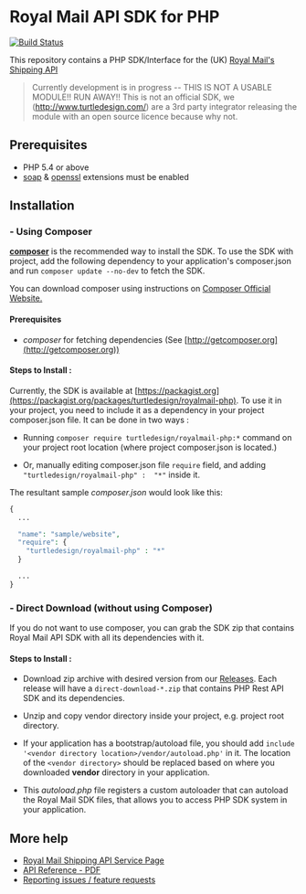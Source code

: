 # Royal Mail API SDK for PHP

[![Build Status](https://travis-ci.org/turtledesign/royalmail-php.png?branch=master)](https://travis-ci.org/turtledesign/royalmail-php)

This repository contains a PHP SDK/Interface for the (UK) [Royal Mail's Shipping API](http://www.royalmail.com/corporate/services/shipping-api)

> Currently development is in progress -- THIS IS NOT A USABLE MODULE!! RUN AWAY!!
> This is not an official SDK, we (http://www.turtledesign.com/) are a 3rd party integrator releasing the module with an open source licence because why not.

## Prerequisites

   - PHP 5.4 or above
   - [soap](http://php.net/manual/en/book.soap.php) & [openssl](http://php.net/manual/en/book.openssl.php) extensions must be enabled

## Installation

### - Using Composer
[**composer**](https://getcomposer.org/) is the recommended way to install the SDK. To use the SDK with project, add the following dependency to your application's composer.json and run `composer update --no-dev` to fetch the SDK.

You can download composer using instructions on [Composer Official Website.](https://getcomposer.org/download/)

#### Prerequisites
- *composer* for fetching dependencies (See [http://getcomposer.org](http://getcomposer.org))

#### Steps to Install :

Currently, the SDK is available at [https://packagist.org](https://packagist.org/packages/turtledesign/royalmail-php). To use it in your project, you need to include it as a dependency in your project composer.json file. It can be done in two ways :

* Running `composer require turtledesign/royalmail-php:*` command on your project root location (where project composer.json is located.)

* Or, manually editing composer.json file `require` field, and adding `"turtledesign/royalmail-php" :  "*"` inside it.

The resultant sample *composer.json* would look like this:

```php
{
  ...

  "name": "sample/website",
  "require": {
  	"turtledesign/royalmail-php" : "*"
  }

  ...
}
```

### - Direct Download (without using Composer)

If you do not want to use composer, you can grab the SDK zip that contains Royal Mail API SDK with all its dependencies with it.

#### Steps to Install :
- Download zip archive with desired version from our [Releases](https://github.com/turtledesign/royalmail-php/releases). Each release will have a `direct-download-*.zip` that contains PHP Rest API SDK and its dependencies.

- Unzip and copy vendor directory inside your project, e.g. project root directory.

- If your application has a bootstrap/autoload file, you should add
`include '<vendor directory location>/vendor/autoload.php'` in it. The location of the `<vendor directory>` should be replaced based on where you downloaded **vendor** directory in your application.

- This *autoload.php* file registers a custom autoloader that can autoload the Royal Mail SDK files, that allows you to access PHP SDK system in your application.



## More help

   * [Royal Mail Shipping API Service Page](http://www.royalmail.com/corporate/services/shipping-api)
   * [API Reference - PDF](http://www.royalmail.com/sites/default/files/Shipping-API-Technical-User-Guide-v2_1-June-2015.pdf)
   * [Reporting issues / feature requests](https://github.com/turtledesign/royalmail-php/issues)
